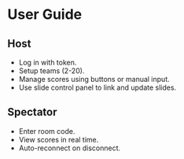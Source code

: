 
# User Guide

## Host
- Log in with token.
- Setup teams (2-20).
- Manage scores using buttons or manual input.
- Use slide control panel to link and update slides.

## Spectator
- Enter room code.
- View scores in real time.
- Auto-reconnect on disconnect.
